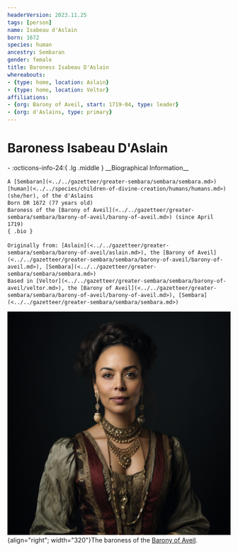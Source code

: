 ```yaml
---
headerVersion: 2023.11.25
tags: [person]
name: Isabeau d'Aslain
born: 1672
species: human
ancestry: Sembaran
gender: female
title: Baroness Isabeau D'Aslain
whereabouts:
- {type: home, location: Aslain}
- {type: home, location: Veltor}
affiliations:
- {org: Barony of Aveil, start: 1719-04, type: leader}
- {org: d'Aslains, type: primary}
---
```

# Baroness Isabeau D'Aslain
<div class="grid cards ext-narrow-margin ext-one-column" markdown>
- :octicons-info-24:{ .lg .middle } __Biographical Information__

    A [Sembaran](<../../gazetteer/greater-sembara/sembara/sembara.md>) [human](<../../species/children-of-divine-creation/humans/humans.md>) (she/her), of the d'Aslains  
    Born DR 1672 (77 years old)  
    Baroness of the [Barony of Aveil](<../../gazetteer/greater-sembara/sembara/barony-of-aveil/barony-of-aveil.md>) (since April 1719)  
    { .bio }

    Originally from: [Aslain](<../../gazetteer/greater-sembara/sembara/barony-of-aveil/aslain.md>), the [Barony of Aveil](<../../gazetteer/greater-sembara/sembara/barony-of-aveil/barony-of-aveil.md>), [Sembara](<../../gazetteer/greater-sembara/sembara/sembara.md>)
    Based in [Veltor](<../../gazetteer/greater-sembara/sembara/barony-of-aveil/veltor.md>), the [Barony of Aveil](<../../gazetteer/greater-sembara/sembara/barony-of-aveil/barony-of-aveil.md>), [Sembara](<../../gazetteer/greater-sembara/sembara/sembara.md>)
</div>


![Baroness Isabeau](../../assets/baroness-isabeau.png){align="right"; width="320"}The baroness of the [Barony of Aveil](<../../gazetteer/greater-sembara/sembara/barony-of-aveil/barony-of-aveil.md>). 



